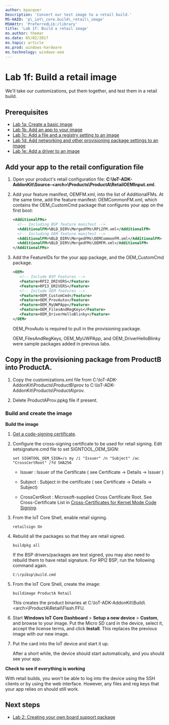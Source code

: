 ```yaml
---
author: kpacquer
Description: 'Convert our test image to a retail build.'
MS-HAID: 'p\_iot\_core.build\_retail\_image'
MSHAttr: 'PreferredLib:/library'
title: 'Lab 1f: Build a retail image'
ms.author: themar
ms.date: 05/02/2017
ms.topic: article
ms.prod: windows-hardware
ms.technology: windows-oem
---
```


# Lab 1f: Build a retail image

We'll take our customizations, put them together, and test them in a retail build. 

## <span id="Prerequisites"></span><span id="prerequisites"></span><span id="PREREQUISITES"></span>Prerequisites

-   [Lab 1a: Create a basic image](create-a-basic-image.md)
-   [Lab 1b: Add an app to your image](deploy-your-app-with-a-standard-board.md)
-   [Lab 1c: Add a file and a registry setting to an image](add-a-registry-setting-to-an-image.md)
-   [Lab 1d: Add networking and other provisioning package settings to an image](add-a-provisioning-package-to-an-image.md)
-   [Lab 1e: Add a driver to an image](add-a-driver-to-an-image.md)

## <span id="Add_your_app_to_the_retail_configuration_file"></span><span id="add_your_app_to_the_retail_configuration_file"></span><span id="ADD_YOUR_APP_TO_THE_RETAIL_CONFIGURATION_FILE"></span>Add your app to the retail configuration file

1.  Open your product's retail configuration file: **C:\\IoT-ADK-AddonKit\\Source-&lt;arch&gt;\\Products\\ProductA\\RetailOEMInput.xml**.

2.  Add your feature manifest, OEMFM.xml, into the list of AdditionalFMs. At the same time, add the feature manifest: OEMCommonFM.xml, which contains the OEM\_CustomCmd package that configures your app on the first boot:

    ``` xml
    <AdditionalFMs>
      <!-- Including BSP feature manifest -->
      <AdditionalFM>%BLD_DIR%\MergedFMs\RPi2FM.xml</AdditionalFM>
      <!-- Including OEM feature manifest -->
      <AdditionalFM>%BLD_DIR%\MergedFMs\OEMCommonFM.xml</AdditionalFM>
      <AdditionalFM>%BLD_DIR%\MergedFMs\OEMFM.xml</AdditionalFM>
    </AdditionalFMs>
    ```

3.  Add the FeatureIDs for the your app package, and the OEM\_CustomCmd package.

    ``` xml
    <OEM> 
       <!-- Include BSP Features -->
       <Feature>RPI2_DRIVERS</Feature> 
       <Feature>RPI3_DRIVERS</Feature>
       <!-- Include OEM features -->
       <Feature>OEM_CustomCmd</Feature> 
       <Feature>OEM_ProvAuto</Feature>
       <Feature>OEM_MyUWPApp</Feature>
       <Feature>OEM_FilesAndRegKeys</Feature>
       <Feature>OEM_DriverHelloBlinky</Feature> 
    </OEM>
    ```
    
    OEM_ProvAuto is required to pull in the provisioning package.
	
	OEM_FilesAndRegKeys, OEM_MyUWPApp, and OEM_DriverHelloBlinky were sample packages added in previous labs.

## <span id="Copy_in_provisioning_packages"></span>Copy in the provisioning package from ProductB into ProductA.

1.  Copy the customizations.xml file from C:\\IoT-ADK-AddonKit\\Products\\ProductB\\prov to C:\\IoT-ADK-AddonKit\\Products\\ProductA\\prov.

2.  Delete ProductAProv.ppkg file if present.
    

### <span id="Build_and_create_the_image"></span><span id="build_and_create_the_image"></span><span id="BUILD_AND_CREATE_THE_IMAGE"></span>Build and create the image

**Build the image**

1.  [Get a code-signing certificate](https://docs.microsoft.com/windows-hardware/drivers/dashboard/update-a-code-signing-certificate).

2.	Configure the cross-signing certificate to be used for retail signing. Edit setsignature.cmd file to set SIGNTOOL_OEM_SIGN:

    ```
	set SIGNTOOL_OEM_SIGN=/s my /i "Issuer" /n "Subject" /ac "CrossCertRoot" /fd SHA256
	```
	
	-  Issuer        : Issuer of the Certificate ( see Certificate -> Details -> Issuer )
	
	-  Subject       : Subject in the certificate ( see Certificate -> Details -> Subject)
	
	-  CrossCertRoot : Microsoft-supplied Cross Certificate Root. See Cross-Certificate List in [Cross-Certificates for Kernel Mode Code Signing](https://docs.microsoft.com/windows-hardware/drivers/install/cross-certificates-for-kernel-mode-code-signing#cross-certificate-list).
	
	
2.	From the IoT Core Shell, enable retail signing.

    ```
	retailsign On
	```
	
3.	Rebuild all the packages so that they are retail signed.

    ```
	buildpkg all
	```

    If the BSP drivers/packages are test signed, you may also need to rebuild them to have retail signature. For RPI2 BSP, run the following command again.

    ```
    C:\rpibsp\build.cmd
    ```
	
4.  From the IoT Core Shell, create the image:

    ```
    buildimage ProductA Retail
    ```

    This creates the product binaries at C:\\IoT-ADK-AddonKit\\Build\\&lt;arch&gt;\\ProductA\\Retail\\Flash.FFU.

5.  Start **Windows IoT Core Dashboard** &gt; **Setup a new device** &gt; **Custom**, and browse to your image. Put the Micro SD card in the device, select it, accept the license terms, and click **Install**. This replaces the previous image with our new image.

6.  Put the card into the IoT device and start it up.

    After a short while, the device should start automatically, and you should see your app.

**Check to see if everything is working**

With retail builds, you won't be able to log into the device using the SSH clients or by using the web interface. However, any files and reg keys that your app relies on should still work.

## <span id="Next_steps"></span><span id="next_steps"></span><span id="NEXT_STEPS"></span>Next steps

- [Lab 2: Creating your own board support package](create-a-new-bsp.md)